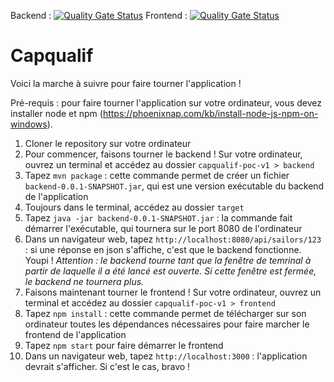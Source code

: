 Backend : [![Quality Gate Status](https://sonarcloud.io/api/project_badges/measure?project=capqualif_capqualif-poc-v1-back&metric=alert_status)](https://sonarcloud.io/dashboard?id=capqualif_capqualif-poc-v1-back) Frontend : [![Quality Gate Status](https://sonarcloud.io/api/project_badges/measure?project=capqualif_capqualif-poc-v1-front&metric=alert_status)](https://sonarcloud.io/dashboard?id=capqualif_capqualif-poc-v1-front)

# Capqualif

Voici la marche à suivre pour faire tourner l'application !

Pré-requis : pour faire tourner l'application sur votre ordinateur, vous devez installer node et npm (https://phoenixnap.com/kb/install-node-js-npm-on-windows).

1) Cloner le repository sur votre ordinateur
2) Pour commencer, faisons tourner le backend ! Sur votre ordinateur, ouvrez un terminal et accédez au dossier `capqualif-poc-v1 > backend`
3) Tapez `mvn package` : cette commande permet de créer un fichier `backend-0.0.1-SNAPSHOT.jar`, qui est une version exécutable du backend de l'application
4) Toujours dans le terminal, accédez au dossier `target`
5) Tapez `java -jar backend-0.0.1-SNAPSHOT.jar` : la commande fait démarrer l'exécutable, qui tournera sur le port 8080 de l'ordinateur
6) Dans un navigateur web, tapez `http://localhost:8080/api/sailors/123` : si une réponse en json s'affiche, c'est que le backend fonctionne. Youpi !
*Attention : le backend tourne tant que la fenêtre de temrinal à partir de laquelle il a été lancé est ouverte. Si cette fenêtre est fermée, le backend ne tournera plus.*
7) Faisons maintenant tourner le frontend ! Sur votre ordinateur, ouvrez un terminal et accédez au dossier `capqualif-poc-v1 > frontend`
8) Tapez `npm install` : cette commande permet de télécharger sur son ordinateur toutes les dépendances nécessaires pour faire marcher le frontend de l'application
9) Tapez `npm start` pour faire démarrer le frontend
10) Dans un navigateur web, tapez `http://localhost:3000` : l'application devrait s'afficher. Si c'est le cas, bravo !
